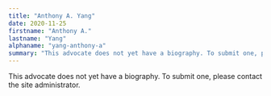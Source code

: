 ```yaml
---
title: "Anthony A. Yang"
date: 2020-11-25
firstname: "Anthony A."
lastname: "Yang"
alphaname: "yang-anthony-a"
summary: "This advocate does not yet have a biography. To submit one, please contact the site administrator."
---
```

This advocate does not yet have a biography. To submit one, please contact the site administrator.

